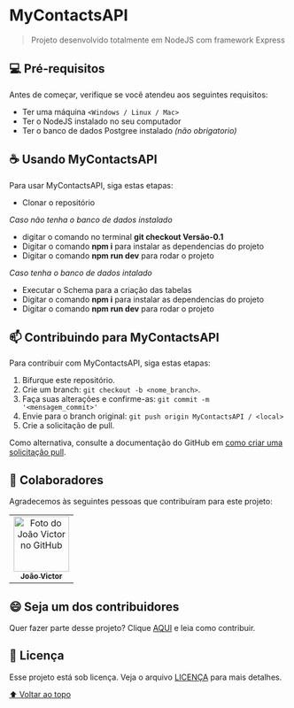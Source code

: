# MyContactsAPI

> Projeto desenvolvido totalmente em NodeJS com framework Express

## 💻 Pré-requisitos

Antes de começar, verifique se você atendeu aos seguintes requisitos:
<!---Estes são apenas requisitos de exemplo. Adicionar, duplicar ou remover conforme necessário--->
* Ter uma máquina `<Windows / Linux / Mac>`
* Ter o NodeJS instalado no seu computador
* Ter o banco de dados Postgree instalado *(não obrigatorio)*

## ☕ Usando MyContactsAPI

Para usar MyContactsAPI, siga estas etapas:

- Clonar o repositório

 _Caso não tenha o banco de dados instalado_
- digitar o comando no terminal **git checkout Versão-0.1**
- Digitar o comando **npm i** para instalar as dependencias do projeto
- Digitar o comando **npm run dev** para rodar o projeto

 _Caso tenha o banco de dados intalado_
- Executar o Schema para a criação das tabelas
- Digitar o comando **npm i** para instalar as dependencias do projeto
- Digitar o comando **npm run dev** para rodar o projeto

## 📫 Contribuindo para MyContactsAPI
<!---Se o seu README for longo ou se você tiver algum processo ou etapas específicas que deseja que os contribuidores sigam, considere a criação de um arquivo CONTRIBUTING.md separado--->
Para contribuir com MyContactsAPI, siga estas etapas:

1. Bifurque este repositório.
2. Crie um branch: `git checkout -b <nome_branch>`.
3. Faça suas alterações e confirme-as: `git commit -m '<mensagem_commit>'`
4. Envie para o branch original: `git push origin MyContactsAPI / <local>`
5. Crie a solicitação de pull.

Como alternativa, consulte a documentação do GitHub em [como criar uma solicitação pull](https://help.github.com/en/github/collaborating-with-issues-and-pull-requests/creating-a-pull-request).

## 🤝 Colaboradores

Agradecemos às seguintes pessoas que contribuíram para este projeto:

<table>
  <tr>
    <td align="center">
      <a href="#">
        <img src="https://avatars2.githubusercontent.com/u/60666522?s=400&u=9e80b1316a08ea2412d2ed74d9755d09938eba63&v=4" width="100px;" alt="Foto do João Victor no GitHub"/><br>
        <sub>
          <b>João Victor</b>
        </sub>
      </a>
    </td>
  </tr>
</table>


## 😄 Seja um dos contribuidores<br>

Quer fazer parte desse projeto? Clique [AQUI](CONTRIBUTING.md) e leia como contribuir.

## 📝 Licença

Esse projeto está sob licença. Veja o arquivo [LICENÇA](LICENSE.md) para mais detalhes.

[⬆ Voltar ao topo](#nome-do-projeto)<br>
